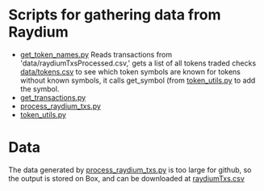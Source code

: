 # Scripts for gathering data from Raydium

* [get_token_names.py](get_token_names.py) Reads transactions from 'data/raydiumTxsProcessed.csv,' gets a list of all tokens traded checks [data/tokens.csv](data/tokens.csv) to see which token symbols are known for tokens without known symbols, it calls get_symbol (from [token_utils.py](token_utils.py) to add the symbol.
* [get_transactions.py](get_transactions.py)
* [process_raydium_txs.py](process_raydium_txs.py)
* [token_utils.py](token_utils.py)

# Data

The data generated by [process_raydium_txs.py](process_raydium_txs.py) is too large for github, so the output is stored on Box, and 
can be downloaded at [raydiumTxs.csv](https://upenn.box.com/s/5tstk731l4oxw9rdo977e6ihmzi9aejb)

